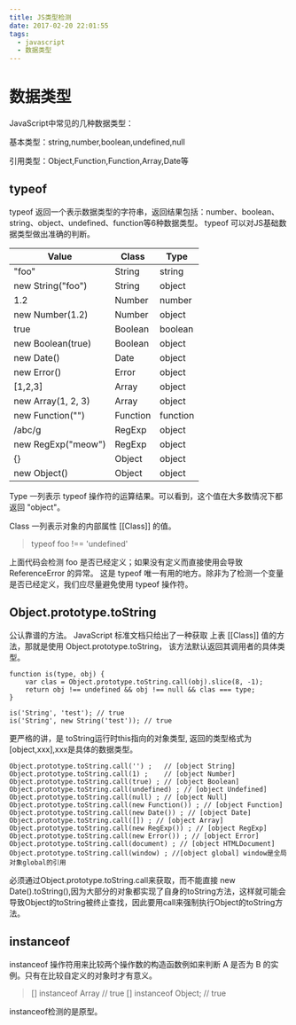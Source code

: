 ```yaml
---
title: JS类型检测
date: 2017-02-20 22:01:55
tags:
  - javascript
  - 数据类型
---
```

# 数据类型

JavaScript中常见的几种数据类型：

基本类型：string,number,boolean,undefined,null

引用类型：Object,Function,Function,Array,Date等

## typeof

typeof 返回一个表示数据类型的字符串，返回结果包括：number、boolean、string、object、undefined、function等6种数据类型。
typeof 可以对JS基础数据类型做出准确的判断。

|Value               |Class      |Type|
| ------| ------ | ------ |
|"foo"               |String     |string|
|new String("foo")   |String     |object|
|1.2                 |Number     |number|
|new Number(1.2)     |Number     |object|
|true                |Boolean    |boolean|
|new Boolean(true)   |Boolean    |object|
|new Date()          |Date       |object|
|new Error()         |Error      |object|
|[1,2,3]             |Array      |object|
|new Array(1, 2, 3)  |Array      |object|
|new Function("")    |Function   |function|
|/abc/g              |RegExp     |object| (function in Nitro/V8)|
|new RegExp("meow")  |RegExp     |object| (function in Nitro/V8)|
|{}                  |Object     |object|
|new Object()        |Object     |object|

Type 一列表示 typeof 操作符的运算结果。可以看到，这个值在大多数情况下都返回 "object"。

Class 一列表示对象的内部属性 [[Class]] 的值。

> typeof foo !== 'undefined'

上面代码会检测 foo 是否已经定义；如果没有定义而直接使用会导致 ReferenceError 的异常。 这是 typeof 唯一有用的地方。除非为了检测一个变量是否已经定义，我们应尽量避免使用 typeof 操作符。

## Object.prototype.toString
公认靠谱的方法。
JavaScript 标准文档只给出了一种获取 上表  [[Class]] 值的方法，那就是使用 Object.prototype.toString，
该方法默认返回其调用者的具体类型。

```
function is(type, obj) {
    var clas = Object.prototype.toString.call(obj).slice(8, -1);
    return obj !== undefined && obj !== null && clas === type;
}

is('String', 'test'); // true
is('String', new String('test')); // true
```
更严格的讲，是 toString运行时this指向的对象类型, 返回的类型格式为[object,xxx],xxx是具体的数据类型。
```
Object.prototype.toString.call('') ;   // [object String]
Object.prototype.toString.call(1) ;    // [object Number]
Object.prototype.toString.call(true) ; // [object Boolean]
Object.prototype.toString.call(undefined) ; // [object Undefined]
Object.prototype.toString.call(null) ; // [object Null]
Object.prototype.toString.call(new Function()) ; // [object Function]
Object.prototype.toString.call(new Date()) ; // [object Date]
Object.prototype.toString.call([]) ; // [object Array]
Object.prototype.toString.call(new RegExp()) ; // [object RegExp]
Object.prototype.toString.call(new Error()) ; // [object Error]
Object.prototype.toString.call(document) ; // [object HTMLDocument]
Object.prototype.toString.call(window) ; //[object global] window是全局对象global的引用
```
必须通过Object.prototype.toString.call来获取，而不能直接 new Date().toString(),因为大部分的对象都实现了自身的toString方法，这样就可能会导致Object的toString被终止查找，因此要用call来强制执行Object的toString方法。

## instanceof
instanceof 操作符用来比较两个操作数的构造函数例如来判断 A 是否为 B 的实例。只有在比较自定义的对象时才有意义。
>[] instanceof Array     // true
 [] instanceof Object;   // true

instanceof检测的是原型。
